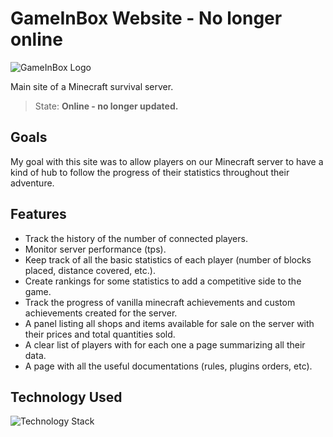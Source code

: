 # GameInBox Website - No longer online

![GameInBox Logo](https://github.com/VMathisV/GameInBox-Website/blob/473cb9f1e0c683f6281190e42697299a144cfd56/public/gib_github_preview_small.png)

Main site of a Minecraft survival server. <br />
> State: **Online - no longer updated.**

## Goals

My goal with this site was to allow players on our Minecraft server to have a kind of hub to follow the progress of their statistics throughout their adventure.

## Features

- Track the history of the number of connected players.
- Monitor server performance (tps).
- Keep track of all the basic statistics of each player (number of blocks placed, distance covered, etc.).
- Create rankings for some statistics to add a competitive side to the game.
- Track the progress of vanilla minecraft achievements and custom achievements created for the server.
- A panel listing all shops and items available for sale on the server with their prices and total quantities sold.
- A clear list of players with for each one a page summarizing all their data.
- A page with all the useful documentations (rules, plugins orders, etc).

## Technology Used

![Technology Stack](https://skillicons.dev/icons?i=html,css,js,nodejs,nginx,redis)
